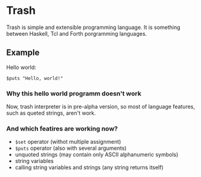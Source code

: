 # Trash

Trash is simple and extensible programming language. It is something between Haskell, Tcl and Forth porgramming languages.

## Example

Hello world:
```trash
$puts "Hello, world!"
```

### Why this hello world programm doesn't work

Now, trash interpreter is in pre-alpha version, so most of language features, such as queted strings, aren't work.

### And which featires are working now?

- `$set` operator (withot multiple assignment)
- `$puts` operator (also with several arguments)
- unquoted strings (may contain only ASCII alphanumeric symbols)
- string variables
- calling string variables and strings (any string returns itself)